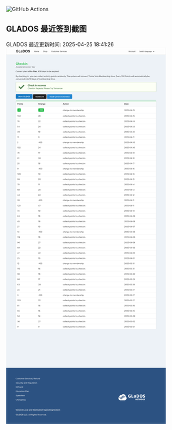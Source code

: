 ![GitHub Actions](https://github.com/stx-x/misc-actions/workflows/GLADOS%20自动签到/badge.svg)

## GLADOS 最近签到截图
GLADOS 最近更新时间: 2025-04-25 18:41:26
![最近签到截图](glados/checkin.png)
